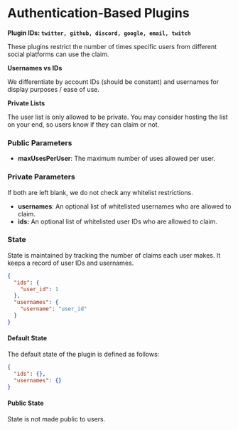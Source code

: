 # Authentication-Based Plugins

**Plugin IDs: `twitter, github, discord, google, email, twitch`**

These plugins restrict the number of times specific users from different social platforms can use the claim.&#x20;

**Usernames vs IDs**

We differentiate by account IDs (should be constant) and usernames for display purposes / ease of use.&#x20;

**Private Lists**

The user list is only allowed to be private. You may consider hosting the list on your end, so users know if they can claim or not.

### Public Parameters

* **maxUsesPerUser**: The maximum number of uses allowed per user.

### Private Parameters

If both are left blank, we do not check any whitelist restrictions.&#x20;

* **usernames**: An optional list of whitelisted usernames who are allowed to claim.
* **ids:** An optional list of whitelisted user IDs who are allowed to claim.

### State

State is maintained by tracking the number of claims each user makes. It keeps a record of user IDs and usernames.

```json
{
  "ids": {
    "user_id": 1
  },
  "usernames": {
    "username": "user_id"
  }
}
```

#### Default State

The default state of the plugin is defined as follows:

```json
{
  "ids": {},
  "usernames": {}
}
```

#### Public State

State is not made public to users.
